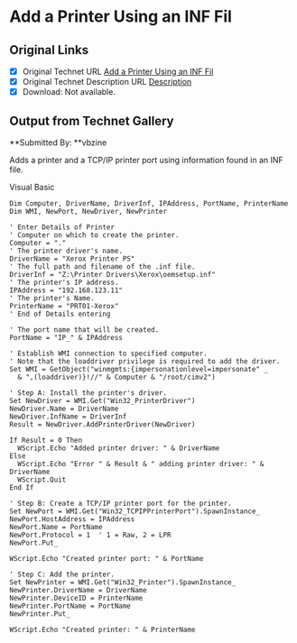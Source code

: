 # Add a Printer Using an INF Fil

## Original Links

- [x] Original Technet URL [Add a Printer Using an INF Fil](https://gallery.technet.microsoft.com/bb1241bc-db60-4ca7-9363-89de960da7c2)
- [x] Original Technet Description URL [Description](https://gallery.technet.microsoft.com/bb1241bc-db60-4ca7-9363-89de960da7c2/description)
- [x] Download: Not available.

## Output from Technet Gallery

**Submitted By: **vbzine

Adds a printer and a TCP/IP printer port using information found in an INF file.

Visual Basic

```
Dim Computer, DriverName, DriverInf, IPAddress, PortName, PrinterName
Dim WMI, NewPort, NewDriver, NewPrinter

' Enter Details of Printer
' Computer on which to create the printer.
Computer = "."
' The printer driver's name.
DriverName = "Xerox Printer PS"
' The full path and filename of the .inf file.
DriverInf = "Z:\Printer Drivers\Xerox\oemsetup.inf"
' The printer's IP address.
IPAddress = "192.168.123.11"
' The printer's Name.
PrinterName = "PRT01-Xerox"
' End of Details entering

' The port name that will be created.
PortName = "IP_" & IPAddress

' Establish WMI connection to specified computer.
' Note that the loaddriver privilege is required to add the driver.
Set WMI = GetObject("winmgmts:{impersonationlevel=impersonate" _
  & ",(loaddriver)}!//" & Computer & "/root/cimv2")

' Step A: Install the printer's driver.
Set NewDriver = WMI.Get("Win32_PrinterDriver")
NewDriver.Name = DriverName
NewDriver.InfName = DriverInf
Result = NewDriver.AddPrinterDriver(NewDriver)

If Result = 0 Then
  WScript.Echo "Added printer driver: " & DriverName
Else
  WScript.Echo "Error " & Result & " adding printer driver: " & DriverName
  WScript.Quit
End If

' Step B: Create a TCP/IP printer port for the printer.
Set NewPort = WMI.Get("Win32_TCPIPPrinterPort").SpawnInstance_
NewPort.HostAddress = IPAddress
NewPort.Name = PortName
NewPort.Protocol = 1  ' 1 = Raw, 2 = LPR
NewPort.Put_

WScript.Echo "Created printer port: " & PortName

' Step C: Add the printer.
Set NewPrinter = WMI.Get("Win32_Printer").SpawnInstance_
NewPrinter.DriverName = DriverName
NewPrinter.DeviceID = PrinterName
NewPrinter.PortName = PortName
NewPrinter.Put_

WScript.Echo "Created printer: " & PrinterName
```

